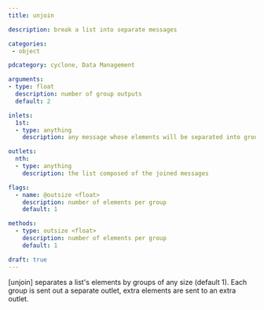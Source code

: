 ```yaml
---
title: unjoin

description: break a list into separate messages

categories:
 - object

pdcategory: cyclone, Data Management

arguments:
- type: float
  description: number of group outputs
  default: 2

inlets:
  1st:
  - type: anything
    description: any message whose elements will be separated into groups of elements

outlets:
  nth:
  - type: anything
    description: the list composed of the joined messages

flags:
  - name: @outsize <float>
    description: number of elements per group
    default: 1

methods: 
  - type: outsize <float>
    description: number of elements per group
    default: 1

draft: true
---
```


[unjoin] separates a list's elements by groups of any size (default 1). Each group is sent out a separate outlet, extra elements are sent to an extra outlet.
